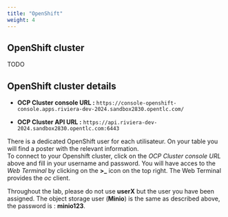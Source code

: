 ```yaml
---
title: "OpenShift"
weight: 4
---
```


## OpenShift cluster

TODO

## OpenShift cluster details

* **OCP Cluster console URL :** `https://console-openshift-console.apps.riviera-dev-2024.sandbox2830.opentlc.com/`

* **OCP Cluster API URL :** `https://api.riviera-dev-2024.sandbox2830.opentlc.com:6443`

There is a dedicated OpenShift user for each utilisateur.
On your table you will find a poster with the relevant information.  
To connect to your Openshift cluster, click on the *OCP Cluster console URL* above and fill in your username and password. You will have acces to the *Web Terminal* by clicking on the **>_** icon on the top right. The Web Terminal provides the *oc* client.

Throughout the lab, please do not use **userX** but the user you have been assigned. 
The object storage user (**Minio**) is the same as described above, the password is : **minio123**.

